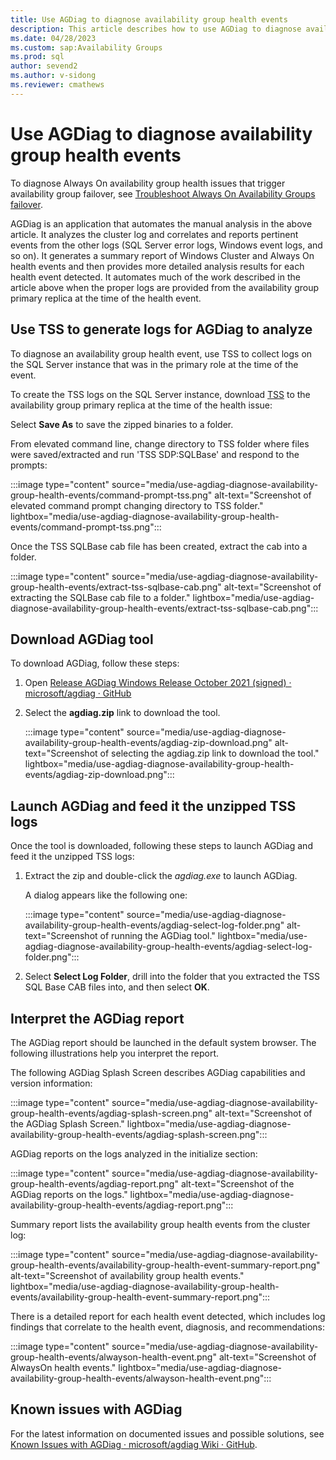 ```yaml
---
title: Use AGDiag to diagnose availability group health events
description: This article describes how to use AGDiag to diagnose availability group health events.
ms.date: 04/28/2023
ms.custom: sap:Availability Groups
ms.prod: sql
author: sevend2
ms.author: v-sidong
ms.reviewer: cmathews
---
```

# Use AGDiag to diagnose availability group health events

To diagnose Always On availability group health issues that trigger availability group failover, see [Troubleshoot Always On Availability Groups failover](troubleshooting-availability-group-failover.md).

AGDiag is an application that automates the manual analysis in the above article. It analyzes the cluster log and correlates and reports pertinent events from the other logs (SQL Server error logs, Windows event logs, and so on). It generates a summary report of Windows Cluster and Always On health events and then provides more detailed analysis results for each health event detected. It automates much of the work described in the article above when the proper logs are provided from the availability group primary replica at the time of the health event.

## Use TSS to generate logs for AGDiag to analyze

To diagnose an availability group health event, use TSS to collect logs on the SQL Server instance that was in the primary role at the time of the event.

To create the TSS logs on the SQL Server instance, download [TSS](https://aka.ms/getTSS) to the availability group primary replica at the time of the health issue:

Select **Save As** to save the zipped binaries to a folder.

From elevated command line, change directory to TSS folder where files were saved/extracted and run 'TSS SDP:SQLBase' and respond to the prompts:

:::image type="content" source="media/use-agdiag-diagnose-availability-group-health-events/command-prompt-tss.png" alt-text="Screenshot of elevated command prompt changing directory to TSS folder." lightbox="media/use-agdiag-diagnose-availability-group-health-events/command-prompt-tss.png":::

Once the TSS SQLBase cab file has been created, extract the cab into a folder.

:::image type="content" source="media/use-agdiag-diagnose-availability-group-health-events/extract-tss-sqlbase-cab.png" alt-text="Screenshot of extracting the SQLBase cab file to a folder." lightbox="media/use-agdiag-diagnose-availability-group-health-events/extract-tss-sqlbase-cab.png":::

## Download AGDiag tool

To download AGDiag, follow these steps:

1. Open [Release AGDiag Windows Release October 2021 (signed) · microsoft/agdiag · GitHub](https://github.com/microsoft/agdiag/releases/tag/Win2.0.0.23)
1. Select the **agdiag.zip** link to download the tool.

   :::image type="content" source="media/use-agdiag-diagnose-availability-group-health-events/agdiag-zip-download.png" alt-text="Screenshot of selecting the agdiag.zip link to download the tool." lightbox="media/use-agdiag-diagnose-availability-group-health-events/agdiag-zip-download.png":::

## Launch AGDiag and feed it the unzipped TSS logs

Once the tool is downloaded, following these steps to launch AGDiag and feed it the unzipped TSS logs:

1. Extract the zip and double-click the *agdiag.exe* to launch AGDiag.

   A dialog appears like the following one:
  
   :::image type="content" source="media/use-agdiag-diagnose-availability-group-health-events/agdiag-select-log-folder.png" alt-text="Screenshot of running the AGDiag tool." lightbox="media/use-agdiag-diagnose-availability-group-health-events/agdiag-select-log-folder.png":::

1. Select **Select Log Folder**, drill into the folder that you extracted the TSS SQL Base CAB files into, and then select **OK**.

## Interpret the AGDiag report

The AGDiag report should be launched in the default system browser. The following illustrations help you interpret the report.

The following AGDiag Splash Screen describes AGDiag capabilities and version information:

:::image type="content" source="media/use-agdiag-diagnose-availability-group-health-events/agdiag-splash-screen.png" alt-text="Screenshot of the AGDiag Splash Screen." lightbox="media/use-agdiag-diagnose-availability-group-health-events/agdiag-splash-screen.png":::

AGDiag reports on the logs analyzed in the initialize section:

:::image type="content" source="media/use-agdiag-diagnose-availability-group-health-events/agdiag-report.png" alt-text="Screenshot of the AGDiag reports on the logs." lightbox="media/use-agdiag-diagnose-availability-group-health-events/agdiag-report.png":::

Summary report lists the availability group health events from the cluster log:

:::image type="content" source="media/use-agdiag-diagnose-availability-group-health-events/availability-group-health-event-summary-report.png" alt-text="Screenshot of availability group health events." lightbox="media/use-agdiag-diagnose-availability-group-health-events/availability-group-health-event-summary-report.png":::

There is a detailed report for each health event detected, which includes log findings that correlate to the health event, diagnosis, and recommendations:

:::image type="content" source="media/use-agdiag-diagnose-availability-group-health-events/alwayson-health-event.png" alt-text="Screenshot of AlwaysOn health events." lightbox="media/use-agdiag-diagnose-availability-group-health-events/alwayson-health-event.png":::

## Known issues with AGDiag

For the latest information on documented issues and possible solutions, see [Known Issues with AGDiag · microsoft/agdiag Wiki · GitHub](https://github.com/microsoft/agdiag/wiki/Known-Issues-with-AGDiag).
